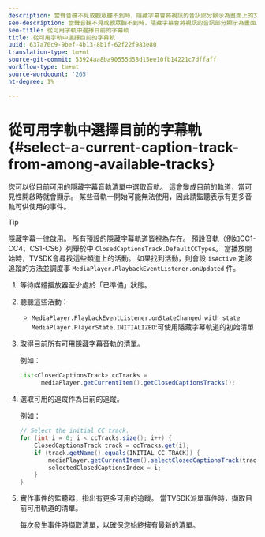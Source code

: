 ```yaml
---
description: 當聲音聽不見或觀眾聽不到時，隱藏字幕會將視訊的音訊部分顯示為畫面上的文字。
seo-description: 當聲音聽不見或觀眾聽不到時，隱藏字幕會將視訊的音訊部分顯示為畫面上的文字。
seo-title: 從可用字軌中選擇目前的字幕軌
title: 從可用字軌中選擇目前的字幕軌
uuid: 637a70c9-9bef-4b13-8b1f-62f22f983e80
translation-type: tm+mt
source-git-commit: 53924aa8ba90555d58d15ee10fb14221c7dffaff
workflow-type: tm+mt
source-wordcount: '265'
ht-degree: 1%

---
```



# 從可用字軌中選擇目前的字幕軌{#select-a-current-caption-track-from-among-available-tracks}

您可以從目前可用的隱藏字幕音軌清單中選取音軌。 這會變成目前的軌道，當可見性開啟時就會顯示。 某些音軌一開始可能無法使用，因此請監聽表示有更多音軌可供使用的事件。

>[!TIP]
>
>隱藏字幕一律啟用。 所有預設的隱藏字幕軌道皆視為存在。 預設音軌（例如CC1-CC4、CS1-CS6）列舉於中 `ClosedCaptionsTrack.DefaultCCTypes`。 當播放開始時，TVSDK會尋找這些頻道上的活動。 如果找到活動，則會設 `isActive` 定該追蹤的方法並調度事 `MediaPlayer.PlaybackEventListener.onUpdated` 件。

1. 等待媒體播放器至少處於「已準備」狀態。
1. 聽聽這些活動：

   * `MediaPlayer.PlaybackEventListener.onStateChanged with state MediaPlayer.PlayerState.INITIALIZED`:可使用隱藏字幕軌道的初始清單

1. 取得目前所有可用隱藏字幕音軌的清單。

   例如：

   ```java
   List<ClosedCaptionsTrack> ccTracks = 
         mediaPlayer.getCurrentItem().getClosedCaptionsTracks();
   ```

1. 選取可用的追蹤作為目前的追蹤。

   例如：

   ```java
   // Select the initial CC track. 
   for (int i = 0; i < ccTracks.size(); i++) { 
       ClosedCaptionsTrack track = ccTracks.get(i); 
       if (track.getName().equals(INITIAL_CC_TRACK)) { 
           mediaPlayer.getCurrentItem().selectClosedCaptionsTrack(track); 
           selectedClosedCaptionsIndex = i; 
       } 
   }
   ```

1. 實作事件的監聽器，指出有更多可用的追蹤。 當TVSDK派單事件時，擷取目前可用軌道的清單。

   每次發生事件時擷取清單，以確保您始終擁有最新的清單。
